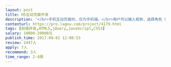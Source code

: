 ```yaml
---                
layout: post       
title: H5互动页面开发           
description: '</br>手机互动页面的，仅为手机端。</br>用户可以输入昵称，选择角色（男/女），在门店内场景浏览，可以点击“+”弹开一些问题对话框。这些为基本功能。</br>'     
contenturl: https://pro.lagou.com/project/4179.html      
tags: [前端开发,HTML5,jQuery,JavaScript,CSS3]            
salary: 10000-20000元          
publish_time: 2017-09-01 12:08:53         
review: 1447人                   
apply: 7人                   
recommend: 3人                   
time_range: 2-4周              
---                 
```

